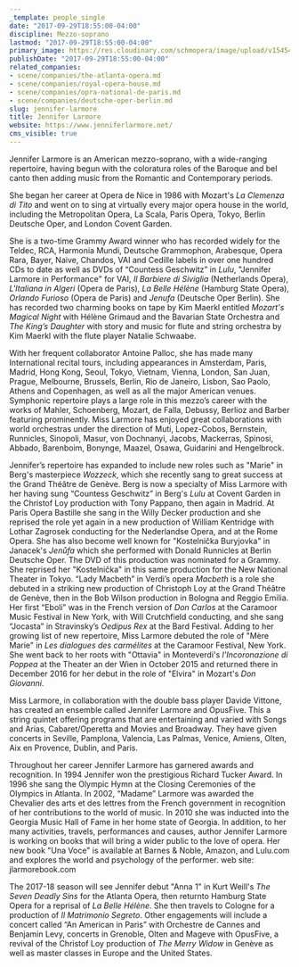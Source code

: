 ```yaml
---
_template: people_single
date: "2017-09-29T18:55:00-04:00"
discipline: Mezzo-soprano
lastmod: "2017-09-29T18:55:00-04:00"
primary_image: https://res.cloudinary.com/schmopera/image/upload/v1545409169/media/webhook-uploads/1506725536906/2017-09-29---Larmore-Jennifer-67.jpg.jpg
publishDate: "2017-09-29T18:55:00-04:00"
related_companies:
- scene/companies/the-atlanta-opera.md
- scene/companies/royal-opera-house.md
- scene/companies/opra-national-de-paris.md
- scene/companies/deutsche-oper-berlin.md
slug: jennifer-larmore
title: Jennifer Larmore
website: https://www.jenniferlarmore.net/
cms_visible: true
---
```


Jennifer Larmore is an American mezzo-soprano, with a wide-ranging repertoire, having begun with the coloratura roles of the Baroque and bel canto then adding  music from the  Romantic and Contemporary periods.  
 
She began her career at Opera de Nice in 1986 with Mozart's *La Clemenza di Tito* and went on to sing at virtually every major opera house in the world, including the Metropolitan Opera, La Scala, Paris Opera, Tokyo, Berlin Deutsche Oper, and London Covent Garden.
 
She is a two-time Grammy Award winner who has recorded widely for the Teldec, RCA, Harmonia Mundi, Deutsche Grammophon, Arabesque, Opera Rara, Bayer, Naive, Chandos, VAI and Cedille labels in over one hundred CDs to date as well as DVDs of “Countess Geschwitz” in *Lulu*, "Jennifer Larmore in Performance" for VAI, *Il Barbiere di Siviglia* (Netherlands Opera), *L'Italiana in Algeri* (Opera de Paris), *La Belle Hélène* (Hamburg State Opera), *Orlando Furioso* (Opera de Paris) and *Jenufa* (Deutsche Oper Berlin). She has recorded two charming books on tape by Kim Maerkl entitled *Mozart's Magical Night* with Hélène Grimaud and the Bavarian State Orchestra and *The King’s Daughter* with story and music for flute and string orchestra by Kim Maerkl with the flute player Natalie Schwaabe.
 
With her frequent collaborator Antoine Palloc, she has made many International recital tours, including appearances in Amsterdam, Paris, Madrid, Hong Kong, Seoul, Tokyo, Vietnam, Vienna, London, San Juan, Prague, Melbourne, Brussels, Berlin, Rio de Janeiro, Lisbon, Sao Paolo, Athens and Copenhagen, as well as all the major American venues. Symphonic repertoire plays a large role in this mezzo’s career with the works of Mahler, Schoenberg, Mozart, de Falla, Debussy, Berlioz and Barber featuring prominently. Miss Larmore has enjoyed great collaborations with world orchestras under the direction of Muti, Lopez-Cobos, Bernstein, Runnicles, Sinopoli, Masur, von Dochnanyi, Jacobs, Mackerras, Spinosi, Abbado, Barenboim, Bonynge, Maazel, Osawa, Guidarini and Hengelbrock. 
 
Jennifer’s repertoire has expanded to include new roles such as "Marie" in Berg's masterpiece *Wozzeck*, which she recently sang to great success at the Grand Théâtre de Genève. Berg is now a specialty of Miss Larmore with her having sung “Countess Geschwitz” in Berg's *Lulu* at Covent Garden in the Christof Loy production with Tony Pappano, then again in Madrid. At Paris Opera Bastille she sang in the Willy Decker production and she reprised the role yet again in a new production of William Kentridge with Lothar Zagrosek conducting for the Nederlandse Opera, and at the Rome Opera. She has also become well known for "Kostelnička Buryjovka" in Janacek's *Jenůfa* which she performed with Donald Runnicles at Berlin Deutsche Oper. The DVD of this production was nominated for a Grammy. She reprised her "Kostelnička" in this same production for the New National Theater in Tokyo.  “Lady Macbeth” in Verdi’s opera *Macbeth* is a role she debuted in a striking new production of Christoph Loy at the Grand Théâtre de Genève, then in the Bob Wilson production in Bologna and Reggio Emilia. Her first “Eboli” was in the French version of *Don Carlos* at the Caramoor Music Festival in New York, with Will Crutchfield conducting, and she sang “Jocasta” in Stravinsky’s *Oedipus Rex* at the Bard Festival. Adding to her growing list of new repertoire, Miss Larmore debuted the role of  "Mère Marie" in *Les dialogues des carmélites* at the Caramoor Festival, New York. She went back to her roots with "Ottavia" in Monteverdi's *l'Incoronazione di Poppea* at the Theater an der Wien in October 2015 and returned there in December 2016 for her debut in the role of "Elvira" in Mozart's *Don Giovanni*.
 
Miss Larmore, in collaboration with the double bass player Davide Vittone, has created an ensemble called Jennifer Larmore and OpusFive. This a string quintet offering programs that are entertaining and varied with Songs and Arias, Cabaret/Operetta and Movies and Broadway. They have given concerts in Seville, Pamplona, Valencia, Las Palmas, Venice, Amiens, Olten, Aix en Provence, Dublin, and Paris.

Throughout her career Jennifer Larmore has garnered awards and recognition. In 1994 Jennifer won the prestigious Richard Tucker Award. In 1996 she sang the Olympic Hymn at the Closing Ceremonies of the Olympics in Atlanta. In 2002, “Madame” Larmore was awarded the Chevalier des arts et des lettres from the French government in recognition of her contributions to the world of music. In 2010 she was inducted into the Georgia Music Hall of Fame in her home state of Georgia.  In addition, to her many activities, travels, performances and causes, author Jennifer Larmore is working on books that will bring a wider public to the love of opera. Her new book "Una Voce" is available at Barnes & Noble, Amazon, and Lulu.com and explores the world and psychology of the performer. web site: jlarmorebook.com
 
The 2017-18 season will see Jennifer debut "Anna 1" in Kurt Weill's *The Seven Deadly Sins* for the Atlanta Opera, then returnto Hamburg State Opera for a reprisal of *La Belle Hélène*. She then travels to Cologne for a production of *Il Matrimonio Segreto*. Other engagements will include a concert called “An American in Paris” with Orchestre de Cannes and Benjamin Levy, concerts in Grenoble, Olten and Mageve with OpusFive, a revival of the Christof Loy production of *The Merry Widow* in Genève as well as master classes in Europe and the United States.
